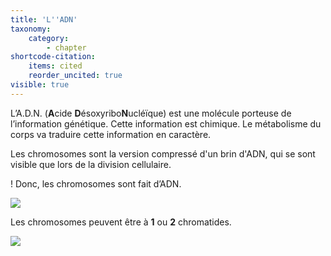 ```yaml
---
title: 'L''ADN'
taxonomy:
    category:
        - chapter
shortcode-citation:
    items: cited
    reorder_uncited: true
visible: true
---
```


L’A.D.N. (**A**cide **D**ésoxyribo**N**ucléïque) est une molécule porteuse de l’information génétique. Cette information est chimique. Le métabolisme du corps va traduire cette information en caractère. 

Les chromosomes sont la version compressé d'un brin d'ADN, qui se sont visible que lors de la division cellulaire. 


! Donc, les chromosomes sont fait d’ADN. 

![](https://s1.qwant.com/thumbr/0x0/a/7/4c82ce464264865a47310c5660f2df8f9ba56cad67f1fa2fdb88adfba383e0/3sud02i07z.jpg?u=http%3A%2F%2Fstatic1.assistancescolaire.com%2F3%2Fimages%2F3sud02i07z.jpg&q=0&b=1&p=0&a=1)

Les chromosomes peuvent être à **1** ou **2** chromatides. 

![](https://upload.wikimedia.org/wikipedia/commons/thumb/5/58/Sch%C3%A9ma_d%27un_Chromosome.png/250px-Sch%C3%A9ma_d%27un_Chromosome.png)















